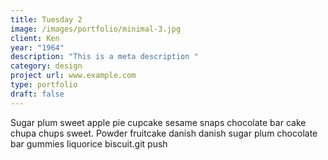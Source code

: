 ```yaml
---
title: Tuesday 2
image: /images/portfolio/minimal-3.jpg
client: Ken
year: "1964"
description: "This is a meta description "
category: design
project url: www.example.com
type: portfolio
draft: false
---
```

Sugar plum sweet apple pie cupcake sesame snaps chocolate bar cake chupa chups sweet. Powder fruitcake danish danish sugar plum chocolate bar gummies liquorice biscuit.git push